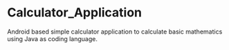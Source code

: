 # Calculator_Application

Android based simple calculator application to calculate basic mathematics using Java as coding language.
